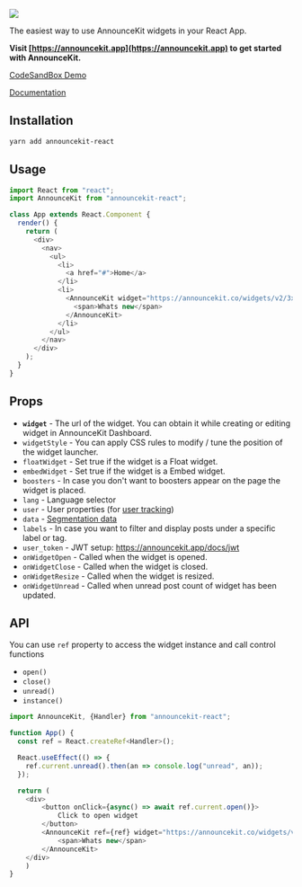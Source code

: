 ![](https://announcekit.app/images/logo@2x.png)

The easiest way to use AnnounceKit widgets in your React App.

**Visit [https://announcekit.app](https://announcekit.app) to get started with AnnounceKit.**

[CodeSandBox Demo](https://codesandbox.io/s/announcekit-react-demo-kejgj)

[Documentation](https://announcekit.app/docs/reactjs)

## Installation

```sh
yarn add announcekit-react
```

## Usage

```js
import React from "react";
import AnnounceKit from "announcekit-react";

class App extends React.Component {
  render() {
    return (
      <div>
        <nav>
          <ul>
            <li>
              <a href="#">Home</a>
            </li>
            <li>
              <AnnounceKit widget="https://announcekit.co/widgets/v2/3xdhio">
                <span>Whats new</span>
              </AnnounceKit>
            </li>
          </ul>
        </nav>
      </div>
    );
  }
}
```

## Props

- **`widget`** - The url of the widget. You can obtain it while creating or editing widget in AnnounceKit Dashboard.
- `widgetStyle` - You can apply CSS rules to modify / tune the position of the widget launcher.
- `floatWidget` - Set true if the widget is a Float widget.
- `embedWidget` - Set true if the widget is a Embed widget.
- `boosters` - In case you don't want to boosters appear on the page the widget is placed.
- `lang` - Language selector
- `user` - User properties (for [user tracking](https://announcekit.app/docs#user-tracking))
- `data` - [Segmentation data](https://announcekit.app/docs#segmentation)
- `labels` -  In case you want to filter and display posts under a specific label or tag.
- `user_token` - JWT setup: https://announcekit.app/docs/jwt
- `onWidgetOpen` - Called when the widget is opened.
- `onWidgetClose` - Called when the widget is closed.
- `onWidgetResize` - Called when the widget is resized.
- `onWidgetUnread` - Called when unread post count of widget has been updated.

## API

You can use `ref` property to access the widget instance and call control functions

- `open()`
- `close()`
- `unread()`
- `instance()`

```js
import AnnounceKit, {Handler} from "announcekit-react";

function App() {
  const ref = React.createRef<Handler>();

  React.useEffect(() => {
    ref.current.unread().then(an => console.log("unread", an));
  });

  return (
    <div>
        <button onClick={async() => await ref.current.open()}>
            Click to open widget
        </button>
        <AnnounceKit ref={ref} widget="https://announcekit.co/widgets/v2/3xdhio">
            <span>Whats new</span>
        </AnnounceKit>
    </div>
    )
}
```
